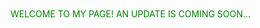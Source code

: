 <br>
<br>
<br>
<br>
<p style = "color:green"> WELCOME TO MY PAGE! AN UPDATE IS COMING SOON...

</p>

